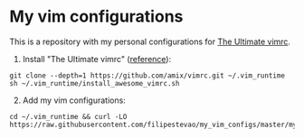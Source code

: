 # My vim configurations

This is a repository with my personal configurations for [The Ultimate vimrc](https://github.com/amix/vimrc).

1. Install "The Ultimate vimrc" ([reference](https://github.com/amix/vimrc#install-for-your-own-user-only)):
```
git clone --depth=1 https://github.com/amix/vimrc.git ~/.vim_runtime
sh ~/.vim_runtime/install_awesome_vimrc.sh
```

2. Add my vim configurations:
```
cd ~/.vim_runtime && curl -LO https://raw.githubusercontent.com/filipestevao/my_vim_configs/master/my_configs.vim
```

